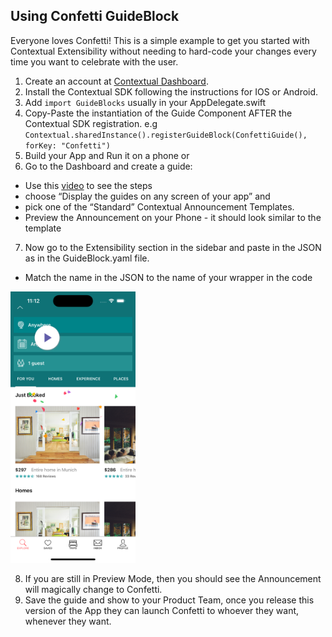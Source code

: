 

## Using Confetti GuideBlock

Everyone loves Confetti! This is a simple example to get you started with Contextual Extensibility without needing to hard-code your changes every time you want to celebrate with the user.

1. Create an account at [Contextual Dashboard](https://dashboard.contextu.al/ "Contextual Dashboard").
2. Install the Contextual SDK following the instructions for IOS or Android.
3. Add `import GuideBlocks` usually in your AppDelegate.swift
4. Copy-Paste the instantiation of the Guide Component AFTER the Contextual SDK registration. e.g `Contextual.sharedInstance().registerGuideBlock(ConfettiGuide(), forKey: "Confetti")`
5. Build your App and Run it on a phone or 
6. Go to the Dashboard and create a guide:
 * Use this [video]( https://vimeo.com/863886653#t=0m58s "Another Guide Creation How-to") to see the steps
 * choose “Display the guides on any screen of your app” and 
 * pick one of the “Standard” Contextual Announcement Templates.
 * Preview the Announcement on your Phone - it should look similar to the template
7. Now go to the Extensibility section in the sidebar and paste in the JSON as in the GuideBlock.yaml file.
 * Match the name in the JSON to the name of your wrapper in the code

 <img src="confetti-guideblock.png" alt="Adding your Extra JSON" width="200"/>

8. If you are still in Preview Mode, then you should see the Announcement will magically change to Confetti.
9. Save the guide and show to your Product Team, once you release this version of the App they can launch Confetti to whoever they want, whenever they want.

